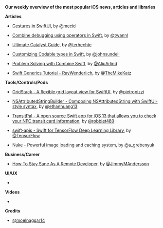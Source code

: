 **Our weekly overview of the most popular iOS news, articles and libraries**


**Articles**

* [Gestures in SwiftUI](https://mecid.github.io/2019/07/10/gestures-in-swiftui/), by [@mecid](https://twitter.com/mecid)

* [Combine debugging using operators in Swift](https://www.avanderlee.com/debugging/combine-swift/), by [@twannl](https://www.twitter.com/twannl)

* [Ultimate Catalyst Guide](https://appventure.me/guides/catalyst/intro.html), by [@terhechte](https://twitter.com/terhechte)

* [Customizing Codable types in Swift](https://www.swiftbysundell.com/posts/customizing-codable-types-in-swift), by [@johnsundell](https://twitter.com/johnsundell)

* [Problem Solving with Combine Swift](https://medium.com/flawless-app-stories/problem-solving-with-combine-swift-4751885fda77), by [@AliuArlind](https://twitter.com/AliuArlind)

* [Swift Generics Tutorial - RayWenderlich](https://www.raywenderlich.com/3535703-swift-generics-tutorial-getting-started?utm_campaign=rw-weekly-issue-225&utm_medium=email&utm_source=rw-weekly), by [@TheMikeKatz](https://twitter.com/TheMikeKatz)

**Tools/Controls/Pods**

* [GridStack - A flexible grid layout view for SwiftUI](https://github.com/pietropizzi/GridStack), by [@pietropizzi](https://twitter.com/pietropizzi)

* [NSAttributedStringBuilder - Composing NSAttributedString with SwiftUI-style syntax](https://github.com/ethanhuang13/NSAttributedStringBuilder), by [@ethanhuang13](https://twitter.com/ethanhuang13)

* [TransitPal - A open source Swift app for iOS 13 that allows you to check your NFC transit card information](https://github.com/robbiet480/TransitPal), by [@robbiet480](https://twitter.com/robbiet480)

* [swift-apis - Swift for TensorFlow Deep Learning Library](https://github.com/tensorflow/swift-apis), by [@TensorFlow](https://twitter.com/TensorFlow)

* [Nuke - Powerful image loading and caching system](https://github.com/kean/Nuke), by [@a_grebenyuk](https://twitter.com/a_grebenyuk)

**Business/Career**

* [How To Stay Sane As A Remote Developer](https://medium.com/swlh/how-to-stay-sane-as-a-remote-developer-48377bae99d3), by [@JimmyMAndersson](https://twitter.com/JimmyMAndersson)

**UI/UX**

*

**Videos**

*

**Credits**
 
* [@moelnaggar14](https://github.com/MoElnaggar14)
